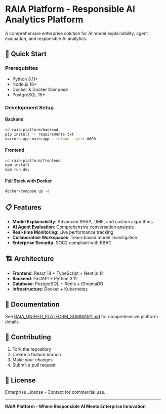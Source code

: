 # RAIA Platform - Responsible AI Analytics Platform

A comprehensive enterprise solution for AI model explainability, agent evaluation, and responsible AI analytics.

## 🚀 Quick Start

### Prerequisites
- Python 3.11+
- Node.js 18+
- Docker & Docker Compose
- PostgreSQL 15+

### Development Setup

#### Backend
```bash
cd raia-platform/backend
pip install -r requirements.txt
uvicorn app.main:app --reload --port 8000
```

#### Frontend
```bash
cd raia-platform/frontend
npm install
npm run dev
```

#### Full Stack with Docker
```bash
docker-compose up -d
```

## 📋 Features

- **Model Explainability**: Advanced SHAP, LIME, and custom algorithms
- **AI Agent Evaluation**: Comprehensive conversation analysis
- **Real-time Monitoring**: Live performance tracking
- **Collaborative Workspaces**: Team-based model investigation
- **Enterprise Security**: SOC2 compliant with RBAC

## 🏗️ Architecture

- **Frontend**: React 18 + TypeScript + Next.js 14
- **Backend**: FastAPI + Python 3.11
- **Database**: PostgreSQL + Redis + ChromaDB
- **Infrastructure**: Docker + Kubernetes

## 📖 Documentation

See [RAIA_UNIFIED_PLATFORM_SUMMARY.md](./RAIA_UNIFIED_PLATFORM_SUMMARY.md) for comprehensive platform details.

## 🤝 Contributing

1. Fork the repository
2. Create a feature branch
3. Make your changes
4. Submit a pull request

## 📄 License

Enterprise License - Contact for commercial use.

---

**RAIA Platform - Where Responsible AI Meets Enterprise Innovation**
